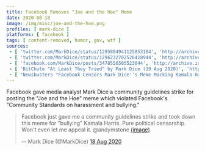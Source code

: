 ```yaml
---
title: Facebook Removes "Joe and the Hoe" Meme
date: 2020-08-18
image: /img/misc/joe-and-the-hoe.png
profiles: [ mark-dice ]
platforms: [ facebook ]
tags: [ content-removed, humor, gov, wtf ]
sources:
 - [ 'twitter.com/MarkDice/status/1295884941125853184', 'http://archive.is/3JILq' ]
 - [ 'twitter.com/MarkDice/status/1296232702526418944', 'http://archive.is/D6ol4' ]
 - [ 'facebook.com/MarkDice/posts/3478556505523044', 'http://archive.is/qdiFB' ]
 - [ 'BitChute "At Least They Tried" by Mark Dice (19 Aug 2020)', 'https://www.bitchute.com/video/AQm2tgGjBHQ/' ]
 - [ 'Newsbusters "Facebook Censors Mark Dice''s Meme Mocking Kamala Harris" by Alexander Hall (21 Aug 2020)', 'http://archive.is/5JFP2' ]
---
```


Facebook gave media analyst Mark Dice a community guidelines strike for posting
the "Joe and the Hoe" meme which violated Facebook's "Community Standards on
harassment and bullying."
> Facebook just gave me a community guidelines strike and took down this meme
> for "bullying" Kamala Harris.  Pure political censorship.  Won't even let me
> appeal it.  @andymstone
> [(image)](notice.jpg)
>
> -- Mark Dice (@MarkDice) [18 Aug 2020](http://archive.is/3JILq)
